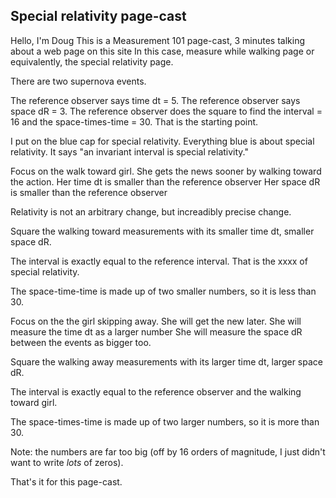## Special relativity page-cast

Hello, I'm Doug
This is a Measurement 101 page-cast,
3 minutes talking about a web page on this site
In this case, measure while walking page
or equivalently, the special relativity page.

There are two supernova events.

The reference observer says time dt = 5.
The reference observer says space dR = 3.
The reference observer does the square to find
the interval = 16 and the space-times-time = 30.
That is the starting point.

I put on the blue cap for special relativity.
Everything blue is about special relativity.
It says "an invariant interval is special relativity."

Focus on the walk toward girl.
She gets the news sooner by walking toward the action.
Her time dt is smaller than the reference observer
Her space dR is smaller than the reference observer

Relativity is not an arbitrary change,
but increadibly precise change.

Square the walking toward measurements with its
smaller time dt, smaller space dR.

The interval is exactly equal to the reference interval.
That is the xxxx  of special relativity.

The space-time-time is made up of two smaller numbers,
so it is less than 30.

Focus on the the girl skipping away.
She will get the new later.
She will measure the time dt as a larger number
She will measure the space dR between the events as bigger too.

Square the walking away measurements with its
larger time dt, larger space dR.

The interval is exactly equal to the reference observer
and the walking toward girl.

The space-times-time is made up of two larger numbers,
so it is more than 30.

Note: the numbers are far too big (off by 16 orders of magnitude, I just
didn't want to write _lots_ of zeros).

That's it for this page-cast.
